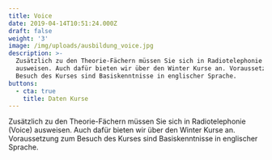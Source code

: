 ```yaml
---
title: Voice
date: 2019-04-14T10:51:24.000Z
draft: false
weight: '3'
image: /img/uploads/ausbildung_voice.jpg
description: >-
  Zusätzlich zu den Theorie-Fächern müssen Sie sich in Radiotelephonie (Voice)
  ausweisen. Auch dafür bieten wir über den Winter Kurse an. Voraussetzung zum
  Besuch des Kurses sind Basiskenntnisse in englischer Sprache.
buttons:
  - cta: true
    title: Daten Kurse
---
```

Zusätzlich zu den Theorie-Fächern müssen Sie sich in Radiotelephonie (Voice) ausweisen. Auch dafür bieten wir über den Winter Kurse an. Voraussetzung zum Besuch des Kurses sind Basiskenntnisse in englischer Sprache.
